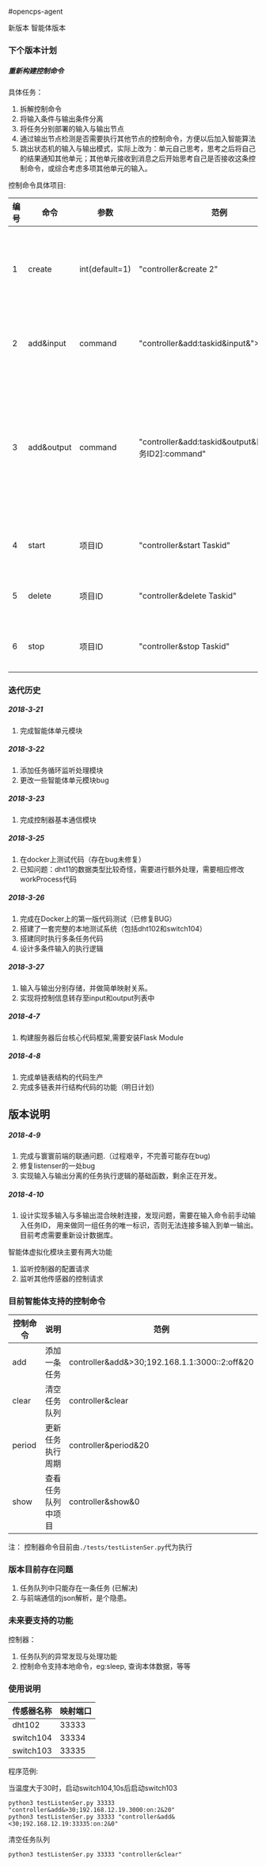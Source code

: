 #opencps-agent

新版本 智能体版本

### 下个版本计划

##### 重新构建控制命令 
具体任务：

1. 拆解控制命令
2. 将输入条件与输出条件分离
3. 将任务分别部署的输入与输出节点
4. 通过输出节点检测是否需要执行其他节点的控制命令，方便以后加入智能算法
5. 跳出状态机的输入与输出模式，实际上改为：单元自己思考，思考之后将自己的结果通知其他单元；其他单元接收到消息之后开始思考自己是否接收这条控制命令，或综合考虑多项其他单元的输入。

控制命令具体项目:

|编号|命令|参数|范例|说明|返回值|
|----|----|----|----|----|------|
|1|create|int(default=1)|"controller&create 2"|创建物联网应用（默认为1）|项目ID|
|2|add&input|command|"controller&add:taskid&input&">30;ip:port"|添加输入控制节点信息|任务ID/False|
|3|add&output|command|"controller&add:taskid&output&[任务ID1,任务ID2]:command"|检测是否收到预设任务ID的消息，收到则执行操作|任务ID/False|
|4|start|项目ID|"controller&start Taskid"|启动物联网应用|True/False|
|5|delete|项目ID|"controller&delete Taskid"|删除物联网应用|True/False|
|6|stop|项目ID|"controller&stop Taskid"|暂停物联网应用|True/False|


### 迭代历史
##### 2018-3-21  

1. 完成智能体单元模块

##### 2018-3-22

1. 添加任务循环监听处理模块
2. 更改一些智能体单元模块bug

##### 2018-3-23

1. 完成控制器基本通信模块

##### 2018-3-25

1. 在docker上测试代码（存在bug未修复）
2. 已知问题：dht11的数据类型比较奇怪，需要进行额外处理，需要相应修改workProcess代码

##### 2018-3-26
1. 完成在Docker上的第一版代码测试（已修复BUG）
2. 搭建了一套完整的本地测试系统（包括dht102和switch104）
3. 搭建同时执行多条任务代码
4. 设计多条件输入的执行逻辑

##### 2018-3-27
1. 输入与输出分别存储，并做简单映射关系。
2. 实现将控制信息转存至input和output列表中

##### 2018-4-7
1. 构建服务器后台核心代码框架,需要安装Flask Module

##### 2018-4-8
1. 完成单链表结构的代码生产
2. 完成多链表并行结构代码的功能（明日计划)
## 版本说明

##### 2018-4-9
1. 完成与寰寰前端的联通问题.（过程艰辛，不完善可能存在bug)
2. 修复listenser的一处bug
3. 实现输入与输出分离的任务执行逻辑的基础函数，剩余正在开发。

##### 2018-4-10
1. 设计实现多输入与多输出混合映射连接，发现问题，需要在输入命令前手动输入任务ID，
用来做同一组任务的唯一标识，否则无法连接多输入到单一输出。目前考虑需要重新设计数据库。

智能体虚拟化模块主要有两大功能

1. 监听控制器的配置请求
2. 监听其他传感器的控制请求

### 目前智能体支持的控制命令
|控制命令|说明|范例|
|--------|----|----|
|add|添加一条任务|controller&add&>30;192.168.1.1:3000::2:off&20|
|clear|清空任务队列|controller&clear|
|period|更新任务执行周期|controller&period&20|
|show|查看任务队列中项目|controller&show&0|

注： 控制器命令目前由`./tests/testListenSer.py`代为执行
 
### 版本目前存在问题
1. 任务队列中只能存在一条任务 (已解决)
2. 与前端通信的json解析，是个隐患。 
### 未来要支持的功能

控制器：

1. 任务队列的异常发现与处理功能
2. 控制命令支持本地命令，eg:sleep, 查询本体数据，等等

### 使用说明

|传感器名称| 映射端口 |
|----------|----------|
|dht102|33333|
|switch104|33334|
|switch103|33335|

程序范例:

当温度大于30时，启动switch104,10s后启动switch103

```
python3 testListenSer.py 33333 "controller&add&>30;192.168.12.19.3000:on:2&20"
python3 testListenSer.py 33333 "controller&add&<30;192.168.12.19:33335:on:2&0"
```

清空任务队列

```
python3 testListenSer.py 33333 "controller&clear"
```



